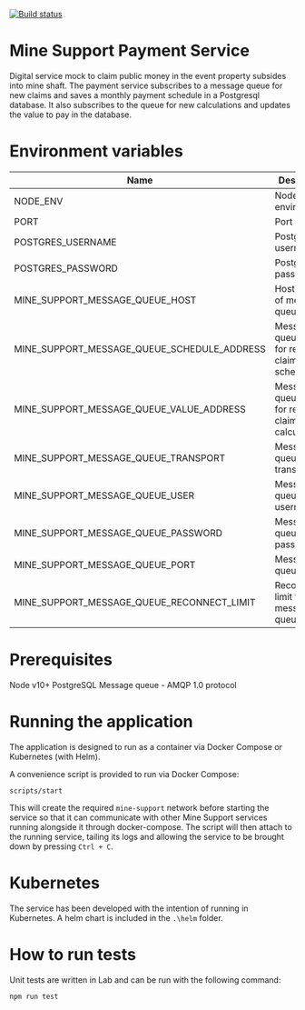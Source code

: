 [![Build status](https://defradev.visualstudio.com/DEFRA_FutureFarming/_apis/build/status/defra-ff-mine-support-payment-service)](https://defradev.visualstudio.com/DEFRA_FutureFarming/_build/latest?definitionId=565)

# Mine Support Payment Service
Digital service mock to claim public money in the event property subsides into mine shaft.  The payment service subscribes to a message queue for new claims and saves a monthly payment schedule in a Postgresql database.  It also subscribes to the queue for new calculations and updates the value to pay in the database.

# Environment variables
|Name|Description|Required|Default|Valid|Notes|
|---|---|:---:|---|---|---|
|NODE_ENV|Node environment|no|development|development,test,production||
|PORT|Port number|no|3004|||
|POSTGRES_USERNAME|Postgres username|yes||||
|POSTGRES_PASSWORD|Postgres password|yes||||
|MINE_SUPPORT_MESSAGE_QUEUE_HOST|Host address of message queue|no|localhost|||
|MINE_SUPPORT_MESSAGE_QUEUE_SCHEDULE_ADDRESS|Message queue name for receipt of claims for scheduling|no|schedule|||
|MINE_SUPPORT_MESSAGE_QUEUE_VALUE_ADDRESS|Message queue name for receipt of claim calculations|no|value|||
|MINE_SUPPORT_MESSAGE_QUEUE_TRANSPORT|Message queue transport|no|tcp|||
|MINE_SUPPORT_MESSAGE_QUEUE_USER|Message queue username|yes||||
|MINE_SUPPORT_MESSAGE_QUEUE_PASSWORD|Message queue password|yes||||
|MINE_SUPPORT_MESSAGE_QUEUE_PORT|Message queue port|no|5672|||
|MINE_SUPPORT_MESSAGE_QUEUE_RECONNECT_LIMIT|Reconnection limit for message queue|no|10|||

# Prerequisites
Node v10+
PostgreSQL
Message queue - AMQP 1.0 protocol

# Running the application
The application is designed to run as a container via Docker Compose or Kubernetes (with Helm).

A convenience script is provided to run via Docker Compose:

`scripts/start`

This will create the required `mine-support` network before starting the service so that it can communicate with other Mine Support services running alongside it through docker-compose. The script will then attach to the running service, tailing its logs and allowing the service to be brought down by pressing `Ctrl + C`.

# Kubernetes
The service has been developed with the intention of running in Kubernetes.  A helm chart is included in the `.\helm` folder.

# How to run tests
Unit tests are written in Lab and can be run with the following command:

`npm run test`
